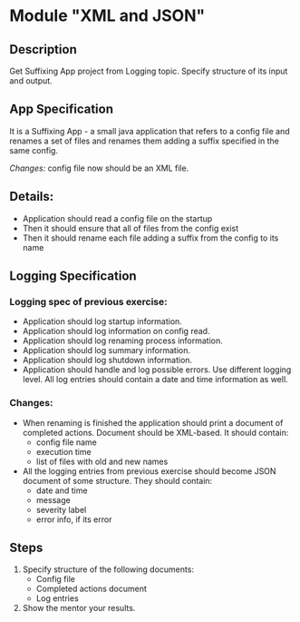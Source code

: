 # Module "XML and JSON"
## Description
Get Suffixing App project from Logging topic. Specify structure of its input and output.
## App Specification
It is a Suffixing App - a small java application that refers to a config file and renames a set of files and renames them adding a suffix specified in the same config.

_Changes:_ config file now should be an XML file.
## Details:
* Application should read a config file on the startup
* Then it should ensure that all of files from the config exist
* Then it should rename each file adding a suffix from the config to its name
## Logging Specification
### Logging spec of previous exercise:
* Application should log startup information.
* Application should log information on config read.
* Application should log renaming process information.
* Application should log summary information.
* Application should log shutdown information.
* Application should handle and log possible errors.
Use different logging level. All log entries should contain a date and time information as well.
### Changes:
* When renaming is finished the application should print a document of completed actions.
Document should be XML-based. It should contain:
    * config file name
    * execution time
    * list of files with old and new names
* All the logging entries from previous exercise should become JSON document of some structure. They should contain:
    * date and time
    * message
    * severity label
    * error info, if its error
## Steps
1. Specify structure of the following documents:
    * Config file
    * Completed actions document
    * Log entries
2. Show the mentor your results.
